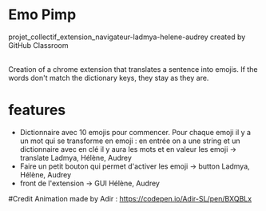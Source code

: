 # Emo Pimp
projet_collectif_extension_navigateur-ladmya-helene-audrey created by GitHub Classroom <br> <br>

Creation of a chrome extension that translates a sentence into emojis. If the words don't match the dictionary keys, they stay as they are. <br>

# features
- Dictionnaire avec 10 emojis pour commencer. Pour chaque emoji il y a un mot qui se transforme en emoji : en entrée on a une string et un dictionnaire avec en clé il y aura les mots et en valeur les emoji -> translate Ladmya, Hélène, Audrey
- Faire un petit bouton qui permet d'activer les emoji -> button Ladmya, Hélène, Audrey 
- front de l'extension -> GUI Hélène, Audrey

#Credit
Animation made by Adir : https://codepen.io/Adir-SL/pen/BXQBLx
